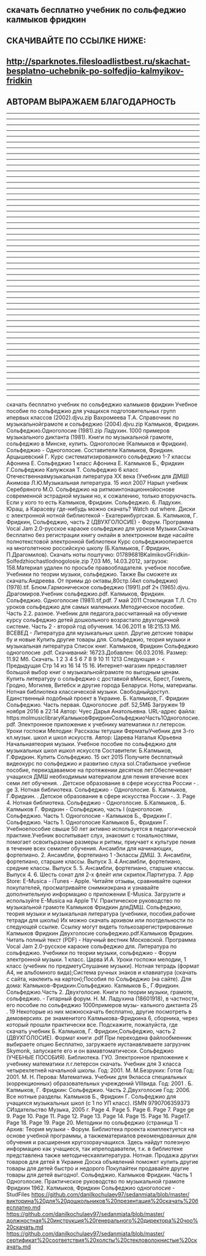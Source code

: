 скачать бесплатно учебник по сольфеджио калмыков фридкин
--------------------------------------------------
СКАЧИВАЙТЕ ПО ССЫЛКЕ НИЖЕ:
--------------------------------------------------
http://sparknotes.filesloadlistbest.ru/skachat-besplatno-uchebnik-po-solfedjio-kalmyikov-fridkin
--------------------------------------------------
АВТОРАМ ВЫРАЖАЕМ БЛАГОДАРНОСТЬ
--------------------------------------------------
--------------------------------------------------
--------------------------------------------------
--------------------------------------------------
--------------------------------------------------
--------------------------------------------------
--------------------------------------------------
--------------------------------------------------
--------------------------------------------------
--------------------------------------------------
--------------------------------------------------
--------------------------------------------------
--------------------------------------------------
--------------------------------------------------
--------------------------------------------------
--------------------------------------------------
--------------------------------------------------
--------------------------------------------------
--------------------------------------------------
--------------------------------------------------
--------------------------------------------------
--------------------------------------------------
--------------------------------------------------
--------------------------------------------------
--------------------------------------------------
--------------------------------------------------
--------------------------------------------------
--------------------------------------------------
--------------------------------------------------
--------------------------------------------------
--------------------------------------------------
--------------------------------------------------
--------------------------------------------------
--------------------------------------------------
--------------------------------------------------
--------------------------------------------------
--------------------------------------------------
--------------------------------------------------
--------------------------------------------------
--------------------------------------------------
--------------------------------------------------
--------------------------------------------------
--------------------------------------------------
--------------------------------------------------
--------------------------------------------------
--------------------------------------------------
--------------------------------------------------
--------------------------------------------------
--------------------------------------------------
--------------------------------------------------
--------------------------------------------------
скачать бесплатно учебник по сольфеджио калмыков фридкин Учебное пособие по сольфеджио для учащихся подготовительных групп ипервых классов (2002).djvu.zip  Вахромеева Т.А. Справочник по музыкальнойграмоте и сольфеджио (2004).djvu.zip  Калмыков, Фридкин. Сольфеджио.Одноголосие (1981).zip  Ладухин. 1000 примеров музыкального диктанта (1981). Книги по музыкальной грамоте, сольфеджио в Минске, купить. Одноголосие (Калмыков и Фридкин). Сольфеджио - Одноголосие. Составители Калмыков, Фридкин. Арцышевский Г. Курс систематизированного сольфеджио 1-7 классы Афонина Е. Сольфеджио 1 класс  Афонина Е.  Калмыков Б., Фридкин Г.Сольфеджио  Калужская Т. Сольфеджио 6 класс  Отечественнаямузыкальная литература XX века (Учебник для ДМШ)  Акимова Л.Ю.Музыкальная литература. 15 июл 2007  Нарыл учебник Серебряного М.О. Сольфеджио на ритмоинтонационнойоснове современной эстрадной музыки но, к сожалению, только вторуючасть. Если у кого то есть  Калмыков, Фридкин. Сольфеджио. 6. Ладухин. Юраш, а Карасеву где-нибудь можно скачать? Watch out where. Диски с электронной нотной библиотекой - Екатеринбургская. Б. Калмыков, Г. Фридкин, Сольфеджио, часть 2 (ДВУХГОЛОСИЕ) - Форум. Программа Vocal Jam 2.0-русское караоке сольфеджио для уроков Музыки.Скачать бесплатно без регистрации книгу онлайн в электронном виде насайте полнотекстовой электронной библиотеки  Курс сольфеджиоопирается на многолетнюю российскую школу (Б.Калмыков, Г.Фридкин, П.Драгомилов). Скачать ноты поштучно: 01789681BKalmikovGFridkin-SolfedzhiochastIodnogolosie.zip 7,03 Мб, 14.03.2012, загрузок: 158.Материал удален по просьбе правообладателя. учебное пособие. Учебники по теории музыки, сольфеджио.  Также Вы сможете их скачать:Андреева. От примы до октавы,80стр.(4кл сольфеджио) (1978).tif. Блюм.Гармоническое сольфеджио (1991).pdf  2ч (1965).djvu. Драгомиров.Учебник сольфеджио.pdf. Калмыков, Фридкин. Сольфеджио. Одноголосие (1981).tif,pdf. 7 май 2011  Стоклицкая Т.Л. Сто уроков сольфеджио для самых маленьких.Методическое пособие. Часть 2.2. разное. Учебник для педагога,рассчитанный на обучение курсу сольфеджио детей дошкольного возрастапо двухгодичной системе. Часть 2 - второй год обучения. 14.06.2011 в 18:215.13 Мб. ВСЕВЕД - Литература для музыкальных школ. Другие детские товары бу и новые  Купить другие товары для. Сольфеджио, теория музыки и музыкальная литература
Список книг. Калмыков, Фридкин Сольфеджио одноголосие .pdf. Скачиваний: 16723.Добавлен: 06.03.2016. Размер: 11.92 Mб. Скачать. 1 2 3 4 5 6 7 8 9 10 11 1213 Следующая > < Предыдущая Стр 14 из 16 14 15 16. Интернет-магазин  предоставляет большой выбор книг о музыкальнойграмоте по выгодным ценам. Купить литературу о сольфеджио с доставкой вМинск, Брест, Гомель, Гродно, Могилев, Витебск и другие города Беларуси. Ноты, материалы. Нотная библиотека классической музыки. Свободныйдоступ. Единственный подобный проект в Украине. Б. Калмыков, Г. Фридкин Сольфеджио. Часть первая. Одноголосие .pdf. 52,5МБ  Загружен 19 ноября 2016 в 22:14  Автор: Чуес Дарья Анатольевна. URL-адрес файла: https:molmusiclibraryКалмыковФридкинСольфеджиоЧасть1Одноголосие.pdf. Электронное приложение к учебнику математики л.г.петерсон. Уроки госпожи Мелодии: Рассказы тетушки ФерматыУчебник для 3-го кл.музык. школ и школ искусств. Автор: Царева Наталья Юрьевна  Начальнаятеория музыки. Учебное пособие по сольфеджио для музыкальных школ ишкол искусств  Составители: Б.Калмыков, Г.Фридкин. Купить Сольфеджио. 15 окт 2015  Получите бесплатный видеокурс по сольфеджио и развитию слуха sol.Стабильное учебное пособие, переиздаваемое на протяжении десятков лет.Обеспечивает учащихся ДМШ необходимым материалом для пения втечение всех семи лет обучения. . Детское образование в сфере искусства России - . ge 3. Нотная библиотека. Сольфеджио - Одноголосие. Б. Калмыков, Г.Фридкин. . Детское образование в сфере искусства России -. 3. Page 4. Нотная библиотека. Сольфеджио - Одноголосие. Б.Калмыков,. Б. Калмыков  Г. Фридкин - Сольфеджио, часть I (одноголосие. Сольфеджио. Часть 1. Одноголосие - Калмыков Б., Фридкин Г. Сольфеджио. Часть 1. Одноголосие  Калмыков Б., Фридкин Г. Учебноепособие свыше 50 лет активно используется в педагогической практике.Учебник воспитывает слух, знакомит с тональностями, помогает освоитьразные размеры и ритмы, приучает к культуре пения в течение всех семилет обучения. Ансамбли для начинающих, фортепиано. 2. Ансамбли, фортепиано 1 -3классы ДМШ. 3. Ансамбли, фортепиано, старшие классы. Выпуск 3. 4.Ансамбли, фортепиано, средние классы. Выпуск 5. 5. Ансамбли, фортепиано, старшие классы. Выпуск 4. 6. Шесть сонат для 2-х флейт или скрипок.Партитура. 7. App Store: E-Musica - iTunes - Apple. Читайте отзывы, сравнивайте оценки покупателей, просматривайте снимкиэкрана и узнавайте дополнительную информацию о приложении E-Musica. Загрузите и используйте E-Musica на Apple TV.
Практическое руководство по музыкальной грамоте Калмыков Фридкин дляДМШ. Сольфеджио, теория музыки и музыкальная литература (учебники, пособия,рабочие тетради для школы)  Их можно скачать архивом или поотдельности по следующей ссылке. Ссылку могут видеть толькозарегистрированные  Калмыков Фридкин Двухголосие сольфеджио.pdf.Калмыков Фридкин. Читать полный текст (PDF) - Научный вестник Московской. Программа Vocal Jam 2.0-русское караоке сольфеджио для. Литература по сольфеджио. Учебники по теории музыки, сольфеджио - Форум электронной музыки. 1 класс. Царва И.А. Уроки госпожи мелодии, 1 класс (учебник по предметуСлушание музыки). Нотная тетрадь (формат А4, не альбомного вида);Система ручных знаков и клавиатура (скачать с сайта, наклеить на картон);Пособия по Сольфеджио (на сайте). Для дома: Калмыков-Фридкин.Сольфеджио. Калмыков Б., Г.Фридкин. Сольфеджио.Часть 2. Двухголосие. Книги по теории музыки, грамоте, сольфеджио. - Гитарный форум. Н. М. Ладухина (18601918), в частности, его пособие по сольфеджио 1000примеров музы- кального диктанта 25 . 19 Некоторые из них можноскачать бесплатно, другие  посмотреть в демоверсиях.  ре знаменитого Калмыкова-Фридкина 6, сборника, через который прошли практически все. Подскажите, пожалуйста, где скачать учебник Б. Калмыков, Г. Фридкин,Сольфеджио, часть 2 (ДВУХГОЛОСИЕ).  Формат книги .pdf При переходена файлообменник выбираете опцию Бесплатно, загружаете иустанавливаете загрузчик Skymonk, запускаете его и он вамавтоматически. Сольфеджио (УЧЕБНЫЕ ПОСОБИЯ). Библиотека. ГУО. Электронное приложение к учебнику математики л.г.петерсон скачать. Учебник для 3 класса четырехлетней начальной школы. Год: 2001. М. М.Безруких: Готов  Год: 2001. М. Н. Перова: Математика. Учебник для 9класса специальных (коррекционных) образовательных учреждений VIIIвида. Год: 2001 . Б. Калмыков, Г. Фридкин: Сольфеджио. Часть 2.Двухголосие Год: 2006. Все нотные разделы. Калмыков Б., Фридкин Г. Сольфеджио
для учащихся музыкальных школ (c 1 по УП класс). ISMN 9790706359373 СИздательство Музыка, 2005 г. Page 4. Page 5. Page 6. Page 7. Page ge 9. Page 10. Page 11. Page 12. Page 13. Page 14. Page 15. Page 16. Page17. Page 18. Page 19. Page 20. Методики по сольфеджио (страница 1) - Архив: Теория музыки - Форум. Библиотека проекта комплектуется на основе учебной программы, а такжематериалов рекомендованных для обучения и расширения кругозораучащихся. Здесь найдут полезную информацию как учащиеся, так ипреподаватели, т.к. в библиотеке представлена также методическаялитература. Нотная. Продажа других товаров для детей в Украине  Доска объявлений  поможет купить другие товары для детей быстро и недорого  Покупайтеи продавайте другие товары для детей выгодно!. Сольфеджио. Калмыков Фридкин. Часть 1 Одноголосие. Практическое руководство по музыкальной грамоте Фридкин 1962. Калмыков, Фридкин Сольфеджио одноголосие - StudFiles
https://github.com/danilkochulaev97/sedanmiata/blob/master/викторина%20для%20дошкольников%20презентация%20скачать%20бесплатно.md
https://github.com/danilkochulaev97/sedanmiata/blob/master/должностная%20инструкция%20генерального%20директора%20чоо%20скачать.md
https://github.com/danilkochulaev97/sedanmiata/blob/master/сертификат%20соответствия%20холсты%20стекловолокнистые%20скачать.md